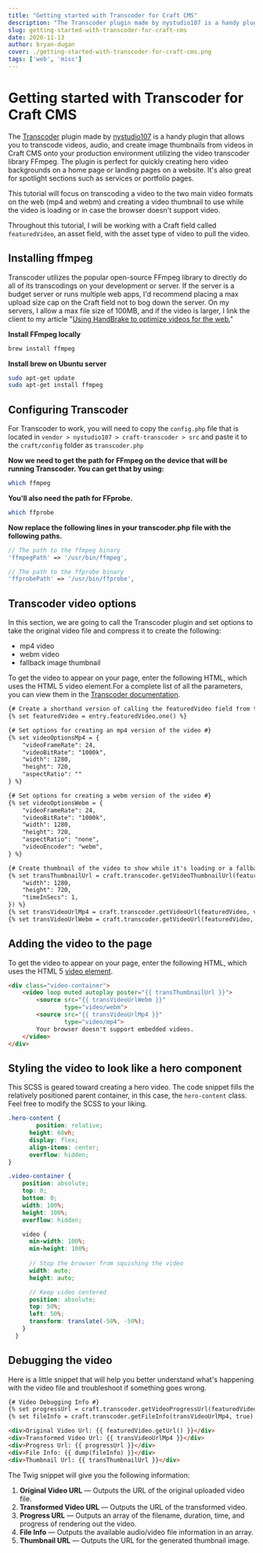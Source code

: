 ```yaml
---
title: "Getting started with Transcoder for Craft CMS"
description: "The Transcoder plugin made by nystudio107 is a handy plugin that allows you to transcode videos, audio, and create image thumbnails from videos in Craft CMS onto your production environment utilizing the video transcoder library FFmpeg."
slug: getting-started-with-transcoder-for-craft-cms
date: 2020-11-13
author: bryan-dugan
cover: ./getting-started-with-transcoder-for-craft-cms.png
tags: ['web', 'misc']
---
```


# Getting started with Transcoder for Craft CMS

The [Transcoder](https://plugins.craftcms.com/transcoder) plugin made by [nystudio107](https://nystudio107.com/) is a handy plugin that allows you to transcode videos, audio, and create image thumbnails from videos in Craft CMS onto your production environment utilizing the video transcoder library FFmpeg. The plugin is perfect for quickly creating hero video backgrounds on a home page or landing pages on a website. It's also great for spotlight sections such as services or portfolio pages.

This tutorial will focus on transcoding a video to the two main video formats on the web (mp4 and webm) and creating a video thumbnail to use while the video is loading or in case the browser doesn't support video.

Throughout this tutorial, I will be working with a Craft field called `featuredVideo`, an asset field, with the asset type of video to pull the video.

## Installing ffmpeg

Transcoder utilizes the popular open-source FFmpeg library to directly do all of its transcodings on your development or server. If the server is a budget server or runs multiple web apps, I'd recommend placing a max upload size cap on the Craft field not to bog down the server. On my servers, I allow a max file size of 100MB, and if the video is larger, I link the client to my article "[Using HandBrake to optimize videos for the web.](https://bryandugan.com/using-handbrake-to-optimize-videos-for-the-web/)"

**Install FFmpeg locally**

```bash
brew install ffmpeg
```

**Install brew on Ubuntu server**

```bash
sudo apt-get update
sudo apt-get install ffmpeg
```

## Configuring Transcoder

For Transcoder to work, you will need to copy the `config.php` file that is located in `vendor > nystudio107 > craft-transcoder > src` and paste it to the `craft/config` folder as `transcoder.php`

**Now we need to get the path for FFmpeg on the device that will be running Transcoder. You can get that by using:**

```bash
which ffmpeg
```

**You'll also need the path for FFprobe.**

```bash
which ffprobe
```

**Now replace the following lines in your transcoder.php file with the following paths.**

```php
// The path to the ffmpeg binary
'ffmpegPath' => '/usr/bin/ffmpeg',

// The path to the ffprobe binary
'ffprobePath' => '/usr/bin/ffprobe',
```

## Transcoder video options

In this section, we are going to call the Transcoder plugin and set options to take the original video file and compress it to create the following:

- mp4 video
- webm video
- fallback image thumbnail

To get the video to appear on your page, enter the following HTML, which uses the HTML 5 video element.For a complete list of all the parameters, you can view them in the [Transcoder documentation](https://nystudio107.com/docs/transcoder/Using.html#generating-a-transcoded-video).

```html
{# Create a shorthand version of calling the featuredVideo field from the entry #}
{% set featuredVideo = entry.featuredVideo.one() %}

{# Set options for creating an mp4 version of the video #}
{% set videoOptionsMp4 = {
    "videoFrameRate": 24,
    "videoBitRate": "1000k",
    "width": 1280,
    "height": 720,
    "aspectRatio": ""
} %}

{# Set options for creating a webm version of the video #}
{% set videoOptionsWebm = {
    "videoFrameRate": 24,
    "videoBitRate": "1000k",
    "width": 1280,
    "height": 720,
    "aspectRatio": "none",
    "videoEncoder": "webm",
} %}

{# Create thumbnail of the video to show while it's loading or a fallback if the browser doesn't support video #}
{% set transThumbnailUrl = craft.transcoder.getVideoThumbnailUrl(featuredVideo, {
    "width": 1280,
    "height": 720,
    "timeInSecs": 1,
}) %}
{% set transVideoUrlMp4 = craft.transcoder.getVideoUrl(featuredVideo, videoOptionsMp4) %}
{% set transVideoUrlWebm = craft.transcoder.getVideoUrl(featuredVideo, videoOptionsWebm) %}
```

## Adding the video to the page

To get the video to appear on your page, enter the following HTML, which uses the HTML 5 [video element](https://developer.mozilla.org/en-US/docs/Web/HTML/Element/video).

```html
<div class="video-container">
    <video loop muted autoplay poster="{{ transThumbnailUrl }}">
        <source src="{{ transVideoUrlWebm }}"
                type="video/webm">
        <source src="{{ transVideoUrlMp4 }}"
                type="video/mp4">
        Your browser doesn't support embedded videos.
    </video>
</div>
```

## Styling the video to look like a hero component

This SCSS is geared toward creating a hero video. The code snippet fills the relatively positioned parent container, in this case, the `hero-content` class. Feel free to modify the SCSS to your liking.

```scss
.hero-content {
		position: relative;
	  height: 60vh;
	  display: flex;
	  align-items: center;
	  overflow: hidden;
}

.video-container {
    position: absolute;
    top: 0;
    bottom: 0;
    width: 100%;
    height: 100%;
    overflow: hidden;

    video {
      min-width: 100%;
      min-height: 100%;
      
      // Stop the browser from squishing the video
      width: auto;
      height: auto;

      // Keep video centered
      position: absolute;
      top: 50%;
      left: 50%;
      transform: translate(-50%, -50%);
    }
  }
```

## Debugging the video

Here is a little snippet that will help you better understand what's happening with the video file and troubleshoot if something goes wrong.

```html
{# Video Debugging Info #}
{% set progressUrl = craft.transcoder.getVideoProgressUrl(featuredVideo, videoOptionsMp4) %}
{% set fileInfo = craft.transcoder.getFileInfo(transVideoUrlMp4, true) %}

<div>Original Video Url: {{ featuredVideo.getUrl() }}</div>
<div>Transformed Video Url: {{ transVideoUrlMp4 }}</div>
<div>Progress Url: {{ progressUrl }}</div>
<div>File Info: {{ dump(fileInfo) }}</div>
<div>Thumbnail Url: {{ transThumbnailUrl }}</div>
```

The Twig snippet will give you the following information:

1. **Original Video URL** — Outputs the URL of the original uploaded video file.
2. **Transformed Video URL** — Outputs the URL of the transformed video.
3. **Progress URL** — Outputs an array of the filename, duration, time, and progress of rendering out the video.
4. **File Info** — Outputs the available audio/video file information in an array.
5. **Thumbnail URL** — Outputs the URL for the generated thumbnail image.
